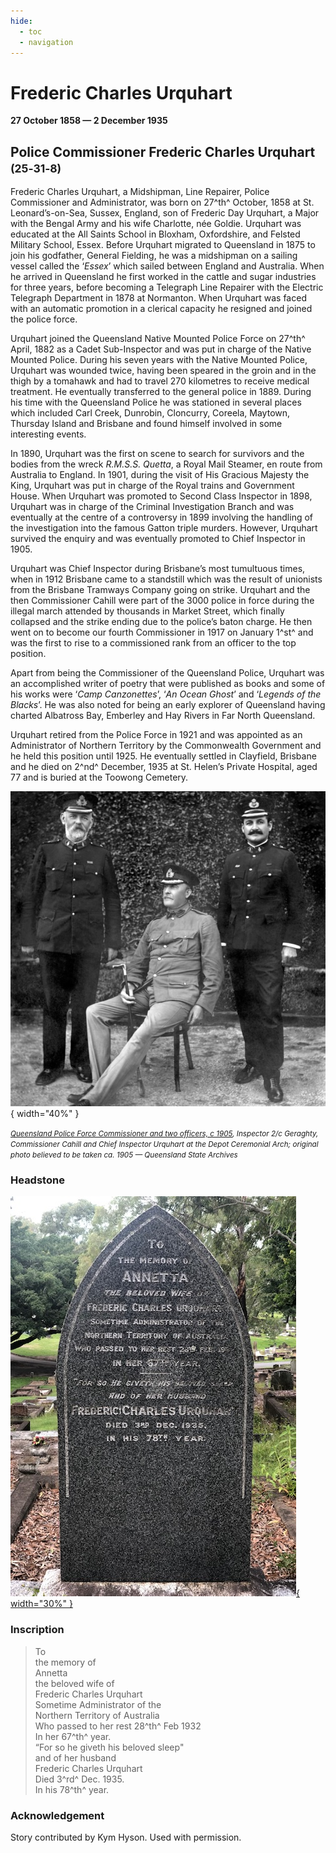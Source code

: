 ```yaml
---
hide:
  - toc
  - navigation 
---
```


# Frederic Charles Urquhart

**27 October 1858 — 2 December 1935**

## Police Commissioner Frederic Charles Urquhart  <small>(25‑31‑8)</small>

Frederic Charles Urquhart, a Midshipman, Line Repairer, Police Commissioner and Administrator, was born on 27^th^ October, 1858 at St. Leonard’s-on-Sea, Sussex, England, son of Frederic Day Urquhart, a Major with the Bengal Army and his wife Charlotte, née Goldie. Urquhart was educated at the All Saints School in Bloxham, Oxfordshire, and Felsted Military School, Essex. Before Urquhart migrated to Queensland in 1875 to join his godfather, General Fielding, he was a midshipman on a sailing vessel called the ‘*Essex*’ which sailed between England and Australia.  When he arrived in Queensland he first worked in the cattle and sugar industries for three years, before becoming a Telegraph Line Repairer with the Electric Telegraph Department in 1878 at Normanton. When Urquhart was faced with an automatic promotion in a clerical capacity he resigned and joined the police force.

Urquhart joined the Queensland Native Mounted Police Force on 27^th^ April, 1882 as a Cadet Sub-Inspector and was put in charge of the Native Mounted Police. During his seven years with the Native Mounted Police, Urquhart was wounded twice, having been speared in the groin and in the thigh by a tomahawk and had to travel 270 kilometres to receive medical treatment. He eventually transferred to the general police in 1889.  During his time with the Queensland Police he was stationed in several places which included Carl Creek, Dunrobin, Cloncurry, Coreela, Maytown, Thursday Island and Brisbane and found himself involved in some interesting events.

In 1890, Urquhart was the first on scene to search for survivors and the bodies from the wreck *R.M.S.S. Quetta*, a Royal Mail Steamer, en route from Australia to England.  In 1901, during the visit of His Gracious Majesty the King, Urquhart was put in charge of the Royal trains and Government House. When Urquhart was promoted to Second Class Inspector in 1898, Urquhart was in charge of the Criminal Investigation Branch and was eventually at the centre of a controversy in 1899 involving the handling of the investigation into the famous Gatton triple murders.  However, Urquhart survived the enquiry and was eventually promoted to Chief Inspector in 1905.

Urquhart was Chief Inspector during Brisbane’s most tumultuous times, when in 1912 Brisbane came to a standstill which was the result of unionists from the Brisbane Tramways Company going on strike. Urquhart and the then Commissioner Cahill were part of the 3000 police in force during the illegal march attended by thousands in Market Street, which finally collapsed and the strike ending due to the police’s baton charge.  He then went on to become our fourth Commissioner in 1917 on January 1^st^ and was the first to rise to a commissioned rank from an officer to the top position.

Apart from being the Commissioner of the Queensland Police, Urquhart was an accomplished writer of poetry that were published as books and some of his works were ‘*Camp Canzonettes*’, ‘*An Ocean Ghost*’ and ‘*Legends of the Blacks*’. He was also noted for being an early explorer of Queensland having charted Albatross Bay, Emberley and Hay Rivers in Far North Queensland.

Urquhart retired from the Police Force in 1921 and was appointed as an Administrator of Northern Territory by the Commonwealth Government and he held this position until 1925.  He eventually settled in Clayfield, Brisbane and he died on 2^nd^ December, 1935 at St. Helen’s Private Hospital, aged 77 and is buried at the Toowong Cemetery.

![Inspector 2/c Geraghty, Queensland Police Force Commissioner Cahill, and Chief Inspector Urquhart, ca. 1905](../assets/frederic-charles-urquhart.jpg){ width="40%" }

*<small>[Queensland Police Force Commissioner and two officers, c 1905](https://flic.kr/p/XKdjuz), Inspector 2/c Geraghty, Commissioner Cahill and Chief Inspector Urquhart at the Depot Ceremonial Arch; original photo believed to be taken ca. 1905 — Queensland State Archives*</small>


### Headstone

[![Frederic Charles Urquhart headstone](../assets/frederic-charles-urquhart-headstone.jpg){ width="30%" }](../assets/frederic-charles-urquhart-headstone.jpg)


### Inscription

>To  <br>
>the memory of  <br>
>Annetta  <br>
>the beloved wife of  <br>
>Frederic Charles Urquhart  <br>
>Sometime Administrator of the  <br>
>Northern Territory of Australia  <br>
>Who passed to her rest 28^th^ Feb 1932  <br>
>In her 67^th^ year.  <br>
>“For so he giveth his beloved sleep"   <br>
>and of her husband  <br>
>Frederic Charles Urquhart  <br>
>Died 3^rd^ Dec. 1935. <br>
>In his 78^th^ year. <br>
 
### Acknowledgement

Story contributed by Kym Hyson. Used with permission.
